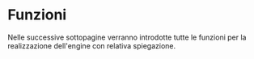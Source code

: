# Funzioni

Nelle successive sottopagine verranno introdotte tutte le funzioni per la realizzazione dell'engine con relativa spiegazione.

